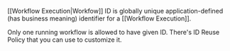 [[Workflow Execution|Workfow]] ID is globally unique application-defined (has business meaning) identifier for a [[Workflow Execution]].

Only one running workflow is allowed to have given ID.
There's ID Reuse Policy that you can use to customize it.


